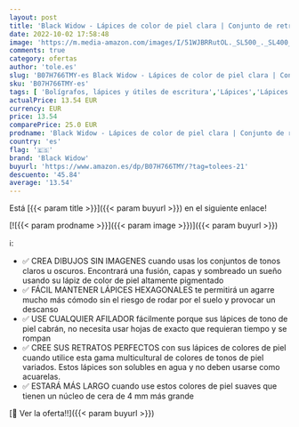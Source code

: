 ```yaml
---
layout: post
title: 'Black Widow - Lápices de color de piel clara | Conjunto de retrato | Lápices de colores para adultos | Lápices de artista de tez | Ahora con calificaciones rápidas ligeras'
date: 2022-10-02 17:58:48
image: 'https://m.media-amazon.com/images/I/51WJBRRutOL._SL500_._SL400_.jpg'
comments: true
category: ofertas
author: 'tole.es'
slug: 'B07H766TMY-es Black Widow - Lápices de color de piel clara | Conjunto de...'
sku: 'B07H766TMY-es'
tags: [ 'Bolígrafos, lápices y útiles de escritura','Lápices','Lápices de colores para adultos','Oficina y papelería','black widow','lápices','🇪🇸', ]
actualPrice: 13.54 EUR
currency: EUR
price: 13.54
comparePrice: 25.0 EUR
prodname: 'Black Widow - Lápices de color de piel clara | Conjunto de retrato | Lápices de colores para adultos | Lápices de artista de tez | Ahora con calificaciones rápidas ligeras'
country: 'es'
flag: '🇪🇸'
brand: 'Black Widow'
buyurl: 'https://www.amazon.es/dp/B07H766TMY/?tag=tolees-21'
descuento: '45.84'
average: '13.54'
---
```


Está [{{< param title >}}]({{< param buyurl >}}) en el siguiente enlace!

[![{{< param prodname >}}]({{< param image >}})]({{< param buyurl >}})

ℹ️:

- ✅ CREA DIBUJOS SIN IMAGENES cuando usas los conjuntos de tonos claros u oscuros. Encontrará una fusión, capas y sombreado un sueño usando su lápiz de color de piel altamente pigmentado
- ✅ FÁCIL MANTENER LÁPICES HEXAGONALES te permitirá un agarre mucho más cómodo sin el riesgo de rodar por el suelo y provocar un descanso
- ✅ USE CUALQUIER AFILADOR fácilmente porque sus lápices de tono de piel cabrán, no necesita usar hojas de exacto que requieran tiempo y se rompan
- ✅ CREE SUS RETRATOS PERFECTOS con sus lápices de colores de piel cuando utilice esta gama multicultural de colores de tonos de piel variados. Estos lápices son solubles en agua y no deben usarse como acuarelas.
- ✅ ESTARÁ MÁS LARGO cuando use estos colores de piel suaves que tienen un núcleo de cera de 4 mm más grande

[🛒 Ver la oferta!!]({{< param buyurl >}})
